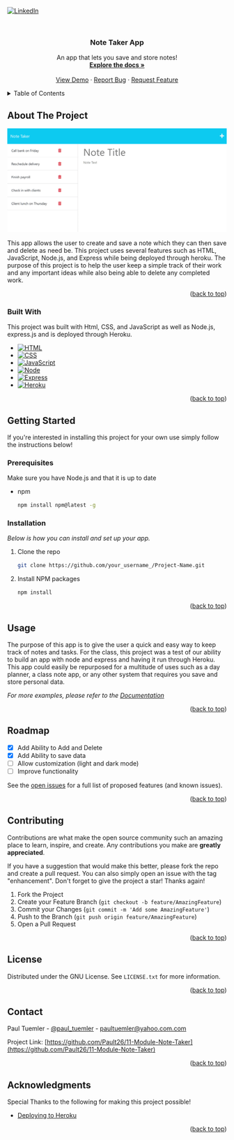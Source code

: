<a name="readme-top"></a>

[![LinkedIn][linkedin-shield]][linkedin-url]



<!-- PROJECT LOGO -->
<br />
<div align="center">
  <h3 align="center">Note Taker App</h3>

  <p align="center">
    An app that lets you save and store notes!
    <br />
    <a href="https://github.com/Pault26/11-Module-Note-Taker"><strong>Explore the docs »</strong></a>
    <br />
    <br />
    <a href="https://github.com/Pault26/11-Module-Note-Taker">View Demo</a>
    ·
    <a href="https://github.com/Pault26/11-Module-Note-Taker/issues">Report Bug</a>
    ·
    <a href="https://github.com/Pault26/11-Module-Note-Taker/issues">Request Feature</a>
  </p>
</div>



<!-- TABLE OF CONTENTS -->
<details>
  <summary>Table of Contents</summary>
  <ol>
    <li>
      <a href="#about-the-project">About The Project</a>
      <ul>
        <li><a href="#built-with">Built With</a></li>
      </ul>
    </li>
    <li>
      <a href="#getting-started">Getting Started</a>
      <ul>
        <li><a href="#prerequisites">Prerequisites</a></li>
        <li><a href="#installation">Installation</a></li>
      </ul>
    </li>
    <li><a href="#usage">Usage</a></li>
    <li><a href="#roadmap">Roadmap</a></li>
    <li><a href="#contributing">Contributing</a></li>
    <li><a href="#license">License</a></li>
    <li><a href="#contact">Contact</a></li>
    <li><a href="#acknowledgments">Acknowledgments</a></li>
  </ol>
</details>



<!-- ABOUT THE PROJECT -->
## About The Project

[![Note Taker][product-screenshot]](https://github.com/Pault26/11-Module-Note-Taker)

This app allows the user to create and save a note which they can then save and delete as need be. This project uses several features such as HTML, JavaScript, Node.js, and Express while being deployed through heroku. The purpose of this project is to help the user keep a simple track of their work and any important ideas while also being able to delete any completed work.

<p align="right">(<a href="#readme-top">back to top</a>)</p>



### Built With

This project was built with Html, CSS, and JavaScript as well as Node.js, express.js and is deployed through Heroku.

* [![HTML][HTML]][HTML]
* [![CSS][CSS]][CSS]
* [![JavaScript][JavaScript]][JavaScript]
* [![Node][Node]][Node]
* [![Express][Express]][Express]
* [![Heroku][Heroku]][Heroku]


<p align="right">(<a href="#readme-top">back to top</a>)</p>



<!-- GETTING STARTED -->
## Getting Started

If you're interested in installing this project for your own use simply follow the instructions below!

### Prerequisites

Make sure you have Node.js and that it is up to date

* npm
  ```sh
  npm install npm@latest -g
  ```

### Installation

_Below is how you can install and set up your app._

1. Clone the repo
   ```sh
   git clone https://github.com/your_username_/Project-Name.git
   ```
2. Install NPM packages
   ```sh
   npm install
   ```

<p align="right">(<a href="#readme-top">back to top</a>)</p>



<!-- USAGE EXAMPLES -->
## Usage

The purpose of this app is to give the user a quick and easy way to keep track of notes and tasks. For the class, this project was a test of our ability to build an app with node and express and having it run through Heroku. This app could easily be repurposed for a multitude of uses such as a day planner, a class note app, or any other system that requires you save and store personal data.

_For more examples, please refer to the [Documentation](https://github.com/Pault26/11-Module-Note-Taker)_

<p align="right">(<a href="#readme-top">back to top</a>)</p>



<!-- ROADMAP -->
## Roadmap

- [x] Add Ability to Add and Delete
- [x] Add Ability to save data
- [ ] Allow customization (light and dark mode)
- [ ] Improve functionality

See the [open issues](https://github.com/Pault26/11-Module-Note-Taker/issues) for a full list of proposed features (and known issues).

<p align="right">(<a href="#readme-top">back to top</a>)</p>



<!-- CONTRIBUTING -->
## Contributing

Contributions are what make the open source community such an amazing place to learn, inspire, and create. Any contributions you make are **greatly appreciated**.

If you have a suggestion that would make this better, please fork the repo and create a pull request. You can also simply open an issue with the tag "enhancement".
Don't forget to give the project a star! Thanks again!

1. Fork the Project
2. Create your Feature Branch (`git checkout -b feature/AmazingFeature`)
3. Commit your Changes (`git commit -m 'Add some AmazingFeature'`)
4. Push to the Branch (`git push origin feature/AmazingFeature`)
5. Open a Pull Request

<p align="right">(<a href="#readme-top">back to top</a>)</p>



<!-- LICENSE -->
## License

Distributed under the GNU License. See `LICENSE.txt` for more information.

<p align="right">(<a href="#readme-top">back to top</a>)</p>



<!-- CONTACT -->
## Contact

Paul Tuemler - [@paul_tuemler](https://twitter.com/paul-tuemler) - paultuemler@yahoo.com.com

Project Link: [https://github.com/Pault26/11-Module-Note-Taker](https://github.com/Pault26/11-Module-Note-Taker)

<p align="right">(<a href="#readme-top">back to top</a>)</p>



<!-- ACKNOWLEDGMENTS -->
## Acknowledgments

Special Thanks to the following for making this project possible!

* [Deploying to Heroku](https://devcenter.heroku.com/articles/git)

<p align="right">(<a href="#readme-top">back to top</a>)</p>



<!-- MARKDOWN LINKS & IMAGES -->
[linkedin-shield]: https://img.shields.io/badge/-LinkedIn-black.svg?style=for-the-badge&logo=linkedin&colorB=555
[linkedin-url]: https://www.linkedin.com/in/paul-tuemler/
[product-screenshot]: assets\11-express-homework-demo-01.png
[HTML]: https://img.shields.io/badge/HTML5-E34F26?style=for-the-badge&logo=html5&logoColor=white
[JavaScript]: https://img.shields.io/badge/JavaScript-323330?style=for-the-badge&logo=javascript&logoColor=F7DF1E
[CSS]: https://img.shields.io/badge/CSS3-1572B6?style=for-the-badge&logo=css3&logoColor=white
[Node]: https://img.shields.io/badge/Node%20js-339933?style=for-the-badge&logo=nodedotjs&logoColor=white
[Express]: https://img.shields.io/badge/Express%20js-000000?style=for-the-badge&logo=express&logoColor=white
[Heroku]: https://img.shields.io/badge/Heroku-430098?style=for-the-badge&logo=heroku&logoColor=white